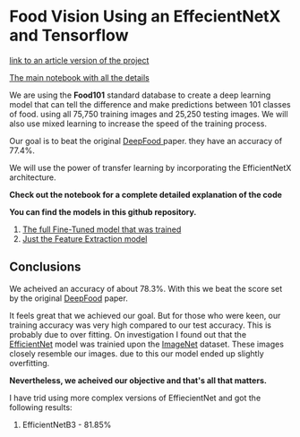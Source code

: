 # **Food Vision Using an EffecientNetX and Tensorflow**

[link to an article version of the project](https://realnihal.github.io/2021/08/11/food-vision.html)

[The main notebook with all the details](https://github.com/realnihal/Food-Vision-Using-Tensorflow/blob/main/Food_Vision_Using_Tensorflow.ipynb)

We are using the **Food101** standard database to create a deep learning model that can tell the difference and make predictions between 101 classes of food. using all 75,750 training images and 25,250 testing images. We will also use mixed learning to increase the speed of the training process.

Our goal is to beat the original [DeepFood ](https://arxiv.org/ftp/arxiv/papers/1606/1606.05675.pdf) paper. they have an accuracy of 77.4%.

We will use the power of transfer learning by incorporating the EfficientNetX architecture.

**Check out the notebook for a complete detailed explanation of the code**

**You can find the models in this github repository.**

1. [The full Fine-Tuned model that was trained](https://github.com/realnihal/Food-Vision-Using-Tensorflow/tree/main/efficientnetb0_fine_tuned_101_classes_mixed_precision)
2. [Just the Feature Extraction model](https://github.com/realnihal/Food-Vision-Using-Tensorflow/tree/main/101_food_feature_extract_mixedpred_model)

## Conclusions

We acheived an accuracy of about 78.3%. With this we beat the score set by the original [DeepFood](https://arxiv.org/ftp/arxiv/papers/1606/1606.05675.pdf) paper.

It feels great that we achieved our goal. But for those who were keen, our training accuracy was very high compared to our test accuracy. This is probably due to over fitting. On investigation I found out that the [EfficientNet](https://www.tensorflow.org/api_docs/python/tf/keras/applications/efficientnet) model was trainied upon the [ImageNet](https://www.image-net.org/index.php) dataset. These images closely resemble our images. due to this our model ended up slightly overfitting.

**Nevertheless, we acheived our objective and that's all that matters.**

I have trid using more complex versions of EffiecientNet and got the following results:

1. EfficientNetB3 - 81.85%
